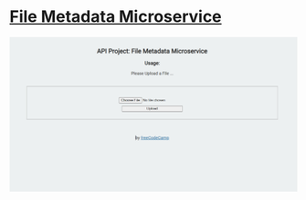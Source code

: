# [File Metadata Microservice](https://www.freecodecamp.org/learn/apis-and-microservices/apis-and-microservices-projects/file-metadata-microservice)

![Project Image](https://github.com/Aamjit/boilerplate-project-filemetadata/blob/gomix/file-metadata.png?raw=true)
